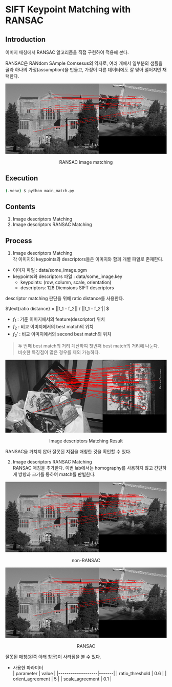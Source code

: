 # SIFT Keypoint Matching with RANSAC

## Introduction

이미지 매칭에서 RANSAC 알고리즘을 직접 구현하여 적용해 본다.

RANSAC은 RANdom SAmple Comsesus의 약자로, 여러 개에서 일부분의 샘플을 골라 하나의
가정(assumption)을 만들고, 가정이 다른 데이터에도 잘 맞아 떨어지면 채택한다.

<p align="center">
    <img src="./result_images/library_matchRANSAC.png?raw=true"/>
</p>
<p align="center">RANSAC image matching</p>

## Execution

```sh
(.venv) $ python main_match.py
```

## Contents

1. Image descriptors Matching
2. Image descriptors RANSAC Matching

## Process

1. Image descriptors Matching  
   각 이미지의 keypoints와 descriptors들은 이미지와 함께 개별 파일로 존재한다.

- 이미지 파일 : data/some_image.pgm
- keypoints와 descriptors 파일 : data/some_image.key
  - keypoints: (row, column, scale, orientation)
  - descriptors: 128 Diemsions SIFT descriptors

descriptor matching 판단을 위해 ratio distance를 사용한다.

$\text{ratio distance} = ||f_1 - f_2|| / ||f_1 - f_2'|| $

- $f_1$ : 기준 이미지에서의 feature(descriptor) 위치
- $f_2$ : 비교 이미지에서의 best match의 위치
- $f_2'$ : 비교 이미지에서의 second best match의 위치

> 두 번째 best match의 거리 계산하여 첫번째 best match의 거리에 나눈다.  
> 비슷한 특징점이 많은 경우를 제외 가능하다.

<p align="center">
    <img src="./result_images/scene-book_match.png?raw=true"/>
</p>
<p align="center">Image descriptors Matching Result</p>

RANSAC을 거치지 않아 잘못된 지점을 매칭한 것을 확인할 수 있다.

2. Image descriptors RANSAC Matching  
   RANSAC 매칭을 추가한다. 이번 lab에서는 homography를 사용하지 않고 간단하게 방향과 크기를 통하여 match를 판별한다.

<p align="center">
    <img src="./result_images/library_match.png?raw=true" />
</p>
<p align="center">non-RANSAC</p>

<p align="center">
    <img src="./result_images/library_matchRANSAC.png?raw=true"/>
</p>
<p align="center">RANSAC</p>

잘못된 매칭(왼쪽 아래 창문)이 사라짐을 볼 수 있다.

- 사용한 파라미터  
   | parameter | value |
  |-------------------|-------|
  | ratio_threshold | 0.6 |
  | orient_agreement | 5 |
  | scale_agreement | 0.1 |
